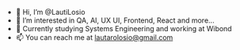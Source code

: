 - 👋 Hi, I’m @LautiLosio
- 👀 I’m interested in QA, AI, UX UI, Frontend, React and more...
- 🌱 Currently studying Systems Engineering and working at Wibond
- 📫 You can reach me at lautarolosio@gmail.com
